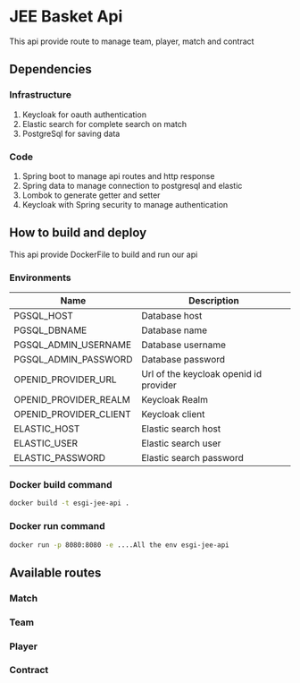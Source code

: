 # JEE Basket Api

This api provide route to manage team, player, match and contract

## Dependencies

### Infrastructure
1. Keycloak for oauth authentication
2. Elastic search for complete search on match
3. PostgreSql for saving data

### Code
1. Spring boot to manage api routes and http response
2. Spring data to manage connection to postgresql and elastic
3. Lombok to generate getter and setter
4. Keycloak with Spring security to manage authentication


## How to build and deploy

This api provide DockerFile to build and run our api

### Environments
| Name | Description |
| ------- | ------- |
|PGSQL_HOST | Database host |
|PGSQL_DBNAME | Database name |
|PGSQL_ADMIN_USERNAME | Database username |
|PGSQL_ADMIN_PASSWORD | Database password |
|OPENID_PROVIDER_URL| Url of the keycloak openid id provider|
|OPENID_PROVIDER_REALM| Keycloak Realm |
|OPENID_PROVIDER_CLIENT | Keycloak client |
|ELASTIC_HOST| Elastic search host |
|ELASTIC_USER| Elastic search user |
|ELASTIC_PASSWORD| Elastic search password |

### Docker build command
```bash
docker build -t esgi-jee-api .
```
### Docker run command
```bash
docker run -p 8080:8080 -e ....All the env esgi-jee-api
```

## Available routes

### Match

### Team 

### Player

### Contract